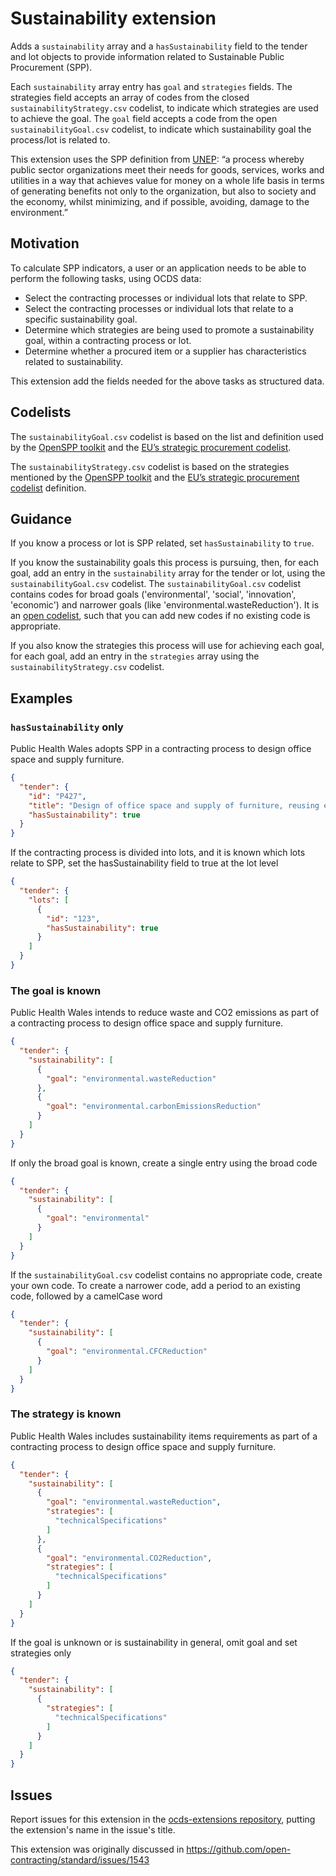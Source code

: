 # Sustainability extension

Adds a `sustainability` array and a `hasSustainability` field to the tender and lot objects to provide information related to Sustainable Public Procurement (SPP).

Each `sustainability` array entry has `goal` and `strategies` fields. The strategies field accepts an array of codes from the closed `sustainabilityStrategy.csv` codelist, to indicate which strategies are used to achieve the goal. The `goal` field accepts a code from the open `sustainabilityGoal.csv` codelist, to indicate which sustainability goal the process/lot is related to.

This extension uses the SPP definition from [UNEP](https://wedocs.unep.org/bitstream/handle/20.500.11822/37045/SPPWSG.pdf): “a process whereby public sector organizations meet their needs for goods, services, works and utilities in a way that achieves value for money on a whole life basis in terms of generating benefits not only to the organization, but also to society and the economy, whilst minimizing, and if possible, avoiding, damage to the environment.”

## Motivation

To calculate SPP indicators, a user or an application needs to be able to perform the following tasks, using OCDS data:

- Select the contracting processes or individual lots that relate to SPP.
- Select the contracting processes or individual lots that relate to a specific sustainability goal.
- Determine which strategies are being used to promote a sustainability goal, within a contracting process or lot.
- Determine whether a procured item or a supplier has characteristics related to sustainability.

This extension add the fields needed for the above tasks as structured data.

## Codelists

The `sustainabilityGoal.csv` codelist is based on the list and definition used by the [OpenSPP toolkit](https://openspp.super.site/what-is-spp-and-open-spp) and the [EU’s strategic procurement codelist](https://op.europa.eu/en/web/eu-vocabularies/concept-scheme/-/resource?uri=http://publications.europa.eu/resource/authority/strategic-procurement).

The `sustainabilityStrategy.csv` codelist is based on the strategies mentioned by the [OpenSPP toolkit](https://openspp.super.site/implement/set-sustainable-criteria) and the [EU’s strategic procurement codelist](https://op.europa.eu/en/web/eu-vocabularies/concept-scheme/-/resource?uri=http://publications.europa.eu/resource/authority/strategic-procurement) definition.

## Guidance

If you know a process or lot is SPP related, set `hasSustainability` to `true`. 

If you know the sustainability goals this process is pursuing, then, for each goal, add an entry in the `sustainability` array for the tender or lot, using the `sustainabilityGoal.csv` codelist.  The `sustainabilityGoal.csv` codelist contains codes for broad goals ('environmental', 'social', 'innovation', 'economic') and narrower goals (like 'environmental.wasteReduction'). It is an [open codelist](https://standard.open-contracting.org/latest/en/schema/codelists/), such that you can add new codes if no existing code is appropriate.

If you also know the strategies this process will use for achieving each goal, for each goal, add an entry in the `strategies` array using the `sustainabilityStrategy.csv` codelist.

## Examples

### `hasSustainability` only

Public Health Wales adopts SPP in a contracting process to design office space and supply furniture.

```json
{
  "tender": {
    "id": "P427",
    "title": "Design of office space and supply of furniture, reusing existing furniture",
    "hasSustainability": true
  }
}
```

If the contracting process is divided into lots, and it is known which lots relate to SPP, set the hasSustainability field to true at the lot level

```json
{
  "tender": {
    "lots": [
      {
        "id": "123",
        "hasSustainability": true
      }
    ]
  }
}
```

### The goal is known

Public Health Wales intends to reduce waste and CO2 emissions as part of a contracting process to design office space and supply furniture.

```json
{
  "tender": {
    "sustainability": [
      {
        "goal": "environmental.wasteReduction"
      },
      {
        "goal": "environmental.carbonEmissionsReduction"
      }
    ]
  }
}
```

If only the broad goal is known, create a single entry using the broad code

```json
{
  "tender": {
    "sustainability": [
      {
        "goal": "environmental"
      }
    ]
  }
}
```

If the `sustainabilityGoal.csv` codelist contains no appropriate code, create your own code. To create a narrower code, add a period to an existing code, followed by a camelCase word

```json
{
  "tender": {
    "sustainability": [
      {
        "goal": "environmental.CFCReduction"
      }
    ]
  }
}
```

### The strategy is known

Public Health Wales includes sustainability items requirements as part of a contracting process to design office space and supply furniture.

```json
{
  "tender": {
    "sustainability": [
      {
        "goal": "environmental.wasteReduction",
        "strategies": [
          "technicalSpecifications"
        ]
      },
      {
        "goal": "environmental.CO2Reduction",
        "strategies": [
          "technicalSpecifications"
        ]
      }
    ]
  }
}
```

If the goal is unknown or is sustainability in general, omit goal and set strategies only

```json
{
  "tender": {
    "sustainability": [
      {
        "strategies": [
          "technicalSpecifications"
        ]
      }
    ]
  }
}
```

## Issues

Report issues for this extension in the [ocds-extensions repository](https://github.com/open-contracting/ocds-extensions/issues), putting the extension's name in the issue's title.

This extension was originally discussed in https://github.com/open-contracting/standard/issues/1543
